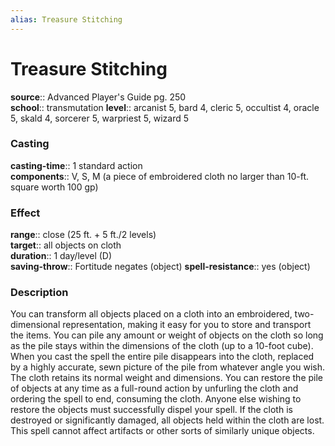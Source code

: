 ```yaml
---
alias: Treasure Stitching
---
```


# Treasure Stitching 

**source**:: Advanced Player's Guide pg. 250  
**school**:: transmutation
**level**:: arcanist 5, bard 4, cleric 5, occultist 4, oracle 5, skald 4, sorcerer 5, warpriest 5, wizard 5

### Casting 

**casting-time**:: 1 standard action  
**components**:: V, S, M (a piece of embroidered cloth no larger than 10-ft. square worth 100 gp)

### Effect 

**range**:: close (25 ft. + 5 ft./2 levels)  
**target**:: all objects on cloth  
**duration**:: 1 day/level (D)  
**saving-throw**:: Fortitude negates (object)
**spell-resistance**:: yes (object)

### Description 

You can transform all objects placed on a cloth into an embroidered, two-dimensional representation, making it easy for you to store and transport the items. You can pile any amount or weight of objects on the cloth so long as the pile stays within the dimensions of the cloth (up to a 10-foot cube). When you cast the spell the entire pile disappears into the cloth, replaced by a highly accurate, sewn picture of the pile from whatever angle you wish. The cloth retains its normal weight and dimensions. You can restore the pile of objects at any time as a full-round action by unfurling the cloth and ordering the spell to end, consuming the cloth. Anyone else wishing to restore the objects must successfully dispel your spell. If the cloth is destroyed or significantly damaged, all objects held within the cloth are lost. This spell cannot affect artifacts or other sorts of similarly unique objects.
